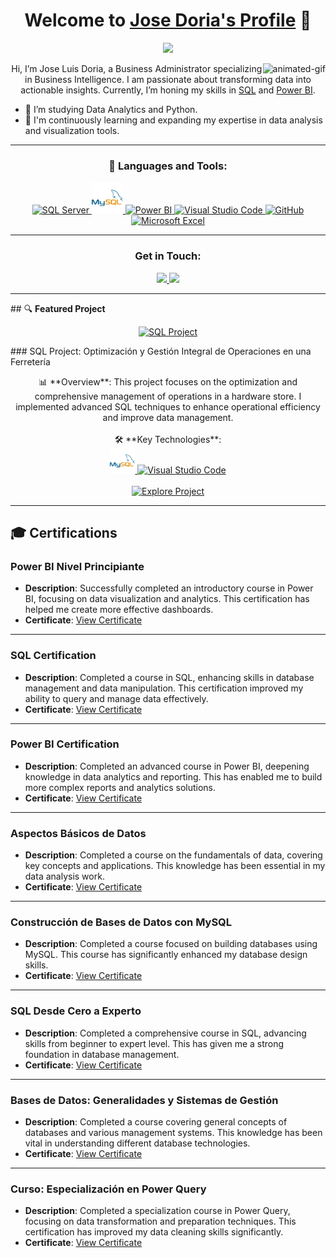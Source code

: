 <p align="center">
<h1 align="center">Welcome to <a href="https://github.com/Josedoria93">Jose Doria's Profile</a> 👋</h1>
<p align="center">
<a href="https://github.com/DenverCoder1/readme-typing-svg">
<img src="https://readme-typing-svg.herokuapp.com?font=IBM+Plex+Sans&color=F72EE2&size=25&lines=Welcome+to+my+GitHub+Profile!;Business+Administrator+specialized+in+Business+Intelligence;Currently+learning+SQL+and+Power+BI" />
</a>
</p>
</p>
<p align="center">
<img align="right" src="https://media.giphy.com/media/M9gbBd9nbDrOTu1Mqx/giphy.gif" alt="animated-gif">
</p>
<p align="center">
Hi, I’m Jose Luis Doria, a Business Administrator specializing in Business Intelligence. I am passionate about transforming data into actionable insights. Currently, I’m honing my skills in <a href="https://www.microsoft.com/en-us/sql-server" target="_blank">SQL</a> and <a href="https://powerbi.microsoft.com/" target="_blank">Power BI</a>.
</p>
<ul>
<li>🎒 I’m studying Data Analytics and Python.</li>
<li>🌱 I'm continuously learning and expanding my expertise in data analysis and visualization tools.</li>
</ul>
<hr>
<h3 align="center"><strong>🤖 Languages and Tools:</strong></h3>
<p align="center">
<a href="https://www.microsoft.com/en-us/sql-server" target="_blank">
<img src="https://www.svgrepo.com/show/303229/microsoft-sql-server-logo.svg" alt="SQL Server" width="50" height="50"/>
</a>
<a href="https://www.mysql.com/" target="_blank">
<img src="https://raw.githubusercontent.com/devicons/devicon/master/icons/mysql/mysql-original-wordmark.svg" alt="MySQL" width="50" height="50"/>
</a>
<a href="https://powerbi.microsoft.com/en-us/" target="_blank">
<img src="https://d11wkw82a69pyn.cloudfront.net/wm-reply/siteassets/images/power%20bi.png" alt="Power BI" width="43" height="40"/>
</a>
<a href="https://code.visualstudio.com/" target="_blank">
<img src="https://img.icons8.com/color/48/000000/visual-studio-code-2019.png" alt="Visual Studio Code" width="30" height="30"/>
</a>
<a href="https://github.com/" target="_blank">
<img src="https://img.shields.io/badge/GitHub-181717?style=for-the-badge&logo=github&logoColor=white" alt="GitHub" width="60" height="40"/>
</a>
<a href="https://www.microsoft.com/en-us/microsoft-365/excel" target="_blank">
<img src="https://img.shields.io/badge/Microsoft_Excel-217346?style=for-the-badge&logo=microsoft-excel&logoColor=white" alt="Microsoft Excel"/>
</a>
</p>
<hr>
<h3 align="center"><strong>Get in Touch:</strong></h3>
<p align="center">
<a href="https://www.linkedin.com/in/josedoriap/" target="_blank">
<img src="https://img.shields.io/badge/linkedin-%230077B5.svg?&style=for-the-badge&logo=linkedin&logoColor=white" height=35>
</a>
<a href="mailto:joseluisdoria7@gmail.com">
<img src="https://img.shields.io/badge/Gmail-333333?style=for-the-badge&logo=gmail&logoColor=red" height=35>
</a>
</p>
<hr>
## 🔍 <strong>Featured Project</strong>
<p align="center">
<a href="https://github.com/Josedoria93/sql_project" target="_blank">
<img src="https://img.shields.io/badge/SQL_Project-007ACC?style=for-the-badge&logo=github&logoColor=white" alt="SQL Project"/>
</a>
</p>
### SQL Project: Optimización y Gestión Integral de Operaciones en una Ferretería
<p align="center">
📊 **Overview**: This project focuses on the optimization and comprehensive management of operations in a hardware store. I implemented advanced SQL techniques to enhance operational efficiency and improve data management. 
<br><br>
🛠️ **Key Technologies**:
<br>
<a href="https://www.mysql.com/" target="_blank">
<img src="https://raw.githubusercontent.com/devicons/devicon/master/icons/mysql/mysql-original-wordmark.svg" alt="MySQL" width="40" height="40"/>
</a>
<a href="https://code.visualstudio.com/" target="_blank">
<img src="https://img.icons8.com/color/48/000000/visual-studio-code-2019.png" alt="Visual Studio Code" width="40" height="40"/>
</a>
<br><br>
<a href="https://github.com/Josedoria93/sql_project" target="_blank">
<img src="https://img.shields.io/badge/Explore%20Project-Click%20Here-brightgreen?style=flat&logo=github" alt="Explore Project"/>
</a>
</p>
<hr>

## 🎓 <strong>Certifications</strong>

### Power BI Nivel Principiante
- **Description**: Successfully completed an introductory course in Power BI, focusing on data visualization and analytics. This certification has helped me create more effective dashboards.
- **Certificate**: [View Certificate](https://app.kajabi.com/certificates/c5c14003)

  
---


### SQL Certification
- **Description**: Completed a course in SQL, enhancing skills in database management and data manipulation. This certification improved my ability to query and manage data effectively.
- **Certificate**: [View Certificate](https://www.coderhouse.com/co/certificados/66cf1e7a202ee828ef4ebae8?lang=es)

  
---


### Power BI Certification
- **Description**: Completed an advanced course in Power BI, deepening knowledge in data analytics and reporting. This has enabled me to build more complex reports and analytics solutions.
- **Certificate**: [View Certificate](https://www.coderhouse.com/co/certificados/66e1e67b30a56410b56854d7?lang=es)
---
### Aspectos Básicos de Datos
- **Description**: Completed a course on the fundamentals of data, covering key concepts and applications. This knowledge has been essential in my data analysis work.
- **Certificate**: [View Certificate](https://www.coursera.org/account/accomplishments/verify/5GGZEF6HEMN0?utm_source=link&utm_medium=certificate&utm_content=cert_image&utm_campaign=sharing_cta&utm_product=course)


---


### Construcción de Bases de Datos con MySQL
- **Description**: Completed a course focused on building databases using MySQL. This course has significantly enhanced my database design skills.
- **Certificate**: [View Certificate](https://postimg.cc/QVBZgy5S)


---


### SQL Desde Cero a Experto
- **Description**: Completed a comprehensive course in SQL, advancing skills from beginner to expert level. This has given me a strong foundation in database management.
- **Certificate**: [View Certificate](https://postimg.cc/N9Kg9rv7)


---


### Bases de Datos: Generalidades y Sistemas de Gestión
- **Description**: Completed a course covering general concepts of databases and various management systems. This knowledge has been vital in understanding different database technologies.
- **Certificate**: [View Certificate](https://postimg.cc/RWS90LJn)


---


### Curso: Especialización en Power Query
- **Description**: Completed a specialization course in Power Query, focusing on data transformation and preparation techniques. This certification has improved my data cleaning skills significantly.
- **Certificate**: [View Certificate](https://app.kajabi.com/certificates/7402fc26)




